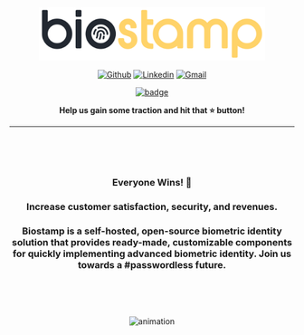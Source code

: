 <!-- top section -->
<div align="center">
	<a href="https://biostamp.io">
		<img src="./assets/img/biostamp-logo.png" width="400rem;">
	</a>

[![Github](https://img.shields.io/badge/-Github-000?style=flat&logo=Github&logoColor=white)](https://github.com/biostamp)
[![Linkedin](https://img.shields.io/badge/-LinkedIn-blue?style=flat&logo=Linkedin&logoColor=white)](https://www.linkedin.com/in/biostamp/)
[![Gmail](https://img.shields.io/badge/-Gmail-c14438?style=flat&logo=Gmail&logoColor=white)](mailto:github@biostamp.io)

[![badge](https://img.shields.io/badge/JOIN%20THE%20WAITLIST-%F0%9F%9A%80-yellow?style=for-the-badge)](https://share-eu1.hsforms.com/1sUdHi1sqSUmwKaS9BuXfmgew3dz)

**Help us gain some traction and hit that ⭐ button!**


<hr />

<br/>
<br/>
<br/>

### **Everyone Wins!** 💪
### Increase customer satisfaction, security, and revenues.
### Biostamp is a self-hosted, open-source biometric identity solution that provides ready-made, customizable components for quickly implementing advanced biometric identity. Join us towards a **#passwordless** future.

<br/>
<br/>
<br/>

![animation](./assets/img/animation.gif)

</div>

